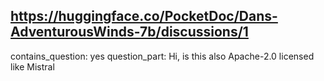 ## https://huggingface.co/PocketDoc/Dans-AdventurousWinds-7b/discussions/1

contains_question: yes
question_part: Hi, is this also Apache-2.0 licensed like Mistral